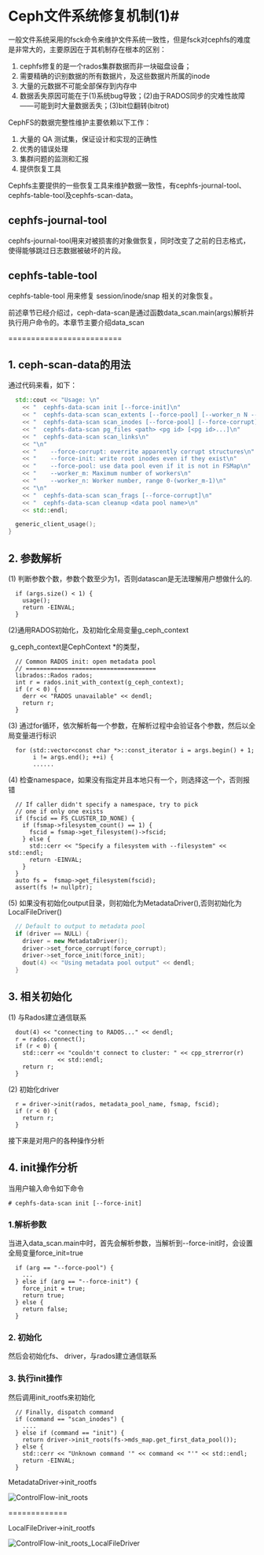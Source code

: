 # Ceph文件系统修复机制(1)#

​      一般文件系统采用的fsck命令来维护文件系统一致性，但是fsck对cephfs的难度是非常大的，主要原因在于其机制存在根本的区别：

1. cephfs修复的是一个rados集群数据而非一块磁盘设备；
2. 需要精确的识别数据的所有数据片，及这些数据片所属的inode
3. 大量的元数据不可能全部保存到内存中
4. 数据丢失原因可能在于(1)系统bug导致；(2)由于RADOS同步的灾难性故障——可能到时大量数据丢失；(3)bit位翻转(bitrot)



CephFS的数据完整性维护主要依赖以下工作：

1. 大量的 QA 测试集，保证设计和实现的正确性
2. 优秀的错误处理
3. 集群问题的监测和汇报
4. 提供恢复工具



Cephfs主要提供的一些恢复工具来维护数据一致性，有cephfs-journal-tool、cephfs-table-tool及cephfs-scan-data。



## cephfs-journal-tool

cephfs-journal-tool用来对被损害的对象做恢复，同时改变了之前的日志格式，使得能够跳过日志数据被破坏的片段。



## cephfs-table-tool

cephfs-table-tool 用来修复 session/inode/snap 相关的对象恢复。



前述章节已经介绍过，ceph-data-scan是通过函数data_scan.main(args)解析并执行用户命令的。本章节主要介绍data_scan

=========================

## 1. ceph-scan-data的用法

通过代码来看，如下：

~~~C++
  std::cout << "Usage: \n"
    << "  cephfs-data-scan init [--force-init]\n"
    << "  cephfs-data-scan scan_extents [--force-pool] [--worker_n N --worker_m M] <data pool name>\n"
    << "  cephfs-data-scan scan_inodes [--force-pool] [--force-corrupt] [--worker_n N --worker_m M] <data pool name>\n"
    << "  cephfs-data-scan pg_files <path> <pg id> [<pg id>...]\n"
    << "  cephfs-data-scan scan_links\n"
    << "\n"
    << "    --force-corrupt: overrite apparently corrupt structures\n"
    << "    --force-init: write root inodes even if they exist\n"
    << "    --force-pool: use data pool even if it is not in FSMap\n"
    << "    --worker_m: Maximum number of workers\n"
    << "    --worker_n: Worker number, range 0-(worker_m-1)\n"
    << "\n"
    << "  cephfs-data-scan scan_frags [--force-corrupt]\n"
    << "  cephfs-data-scan cleanup <data pool name>\n"
    << std::endl;

  generic_client_usage();
}
~~~



## 2. 参数解析

 (1) 判断参数个数，参数个数至少为1，否则datascan是无法理解用户想做什么的.

~~~
  if (args.size() < 1) {
    usage();
    return -EINVAL;
  }
~~~

(2)通用RADOS初始化，及初始化全局变量g_ceph_context

​    g_ceph_context是CephContext *的类型，

~~~
  // Common RADOS init: open metadata pool
  // =====================================
  librados::Rados rados;
  int r = rados.init_with_context(g_ceph_context);
  if (r < 0) {
    derr << "RADOS unavailable" << dendl;
    return r;
  }
~~~

(3) 通过for循环，依次解析每一个参数，在解析过程中会验证各个参数，然后以全局变量进行标识

~~~
  for (std::vector<const char *>::const_iterator i = args.begin() + 1;
       i != args.end(); ++i) {
       ......
~~~

(4) 检查namespace，如果没有指定并且本地只有一个，则选择这一个，否则报错

~~~
  // If caller didn't specify a namespace, try to pick
  // one if only one exists
  if (fscid == FS_CLUSTER_ID_NONE) {
    if (fsmap->filesystem_count() == 1) {
      fscid = fsmap->get_filesystem()->fscid;
    } else {
      std::cerr << "Specify a filesystem with --filesystem" << std::endl;
      return -EINVAL;
    }
  }
  auto fs =  fsmap->get_filesystem(fscid);
  assert(fs != nullptr);
~~~

(5)  如果没有初始化output目录，则初始化为MetadataDriver(),否则初始化为LocalFileDriver()

~~~C++
  // Default to output to metadata pool
  if (driver == NULL) {
    driver = new MetadataDriver();
    driver->set_force_corrupt(force_corrupt);
    driver->set_force_init(force_init);
    dout(4) << "Using metadata pool output" << dendl;
  }
~~~



## 3. 相关初始化

(1) 与Rados建立通信联系

~~~
  dout(4) << "connecting to RADOS..." << dendl;
  r = rados.connect();
  if (r < 0) {
    std::cerr << "couldn't connect to cluster: " << cpp_strerror(r)
              << std::endl;
    return r;
  }
~~~

(2) 初始化driver

~~~
  r = driver->init(rados, metadata_pool_name, fsmap, fscid);
  if (r < 0) {
    return r;
  } 
~~~



接下来是对用户的各种操作分析



## 4. init操作分析

当用户输入命令如下命令

~~~
# cephfs-data-scan init [--force-init]
~~~



### 1.解析参数

当进入data_scan.main中时，首先会解析参数，当解析到--force-init时，会设置全局变量force_init=true

~~~
  if (arg == "--force-pool") {
    ...
  } else if (arg == "--force-init") {
    force_init = true;
    return true;
  } else {
    return false;
  }
~~~



### 2. 初始化

然后会初始化fs、 driver，与rados建立通信联系



### 3. 执行init操作

然后调用init_rootfs来初始化

~~~
  // Finally, dispatch command
  if (command == "scan_inodes") {
    ....
  } else if (command == "init") {
    return driver->init_roots(fs->mds_map.get_first_data_pool());
  } else {
    std::cerr << "Unknown command '" << command << "'" << std::endl;
    return -EINVAL;
  }
~~~



MetadataDriver->init_rootfs

![ControlFlow-init_roots](.\flow\ControlFlow-init_roots.png)

=============

LocalFileDriver->init_rootfs

![ControlFlow-init_roots_LocalFileDriver](.\flow\ControlFlow-init_roots_LocalFileDriver.png)





